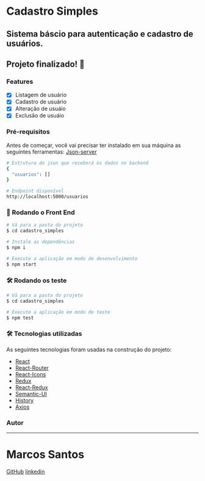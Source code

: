 # Cadastro Simples

## Sistema báscio para autenticação e cadastro de usuários.

## Projeto finalizado! 🚀

### Features

- [x] Listagem de usuário
- [x] Cadastro de usuário
- [x] Alteração de usuáio
- [x] Exclusão de usuáio

### Pré-requisitos

Antes de começar, você vai precisar ter instalado em sua máquina as seguintes ferramentas:
[Json-server](https://www.npmjs.com/package/json-server)

```bash
# Estrutura do json que receberá os dados no backend
{
  "usuarios": []
}

# Endpoint disponível
http://localhost:5000/usuarios
```

### 🎲 Rodando o Front End

```bash
# Vá para a pasta do projeto
$ cd cadastro_simples

# Instale as dependências
$ npm i

# Execute a aplicação em modo de desenvolvimento
$ npm start

```

### 🛠 Rodando os teste

```bash
# Vá para a pasta do projeto
$ cd cadastro_simples

# Execute a aplicação em modo de teste
$ npm test

```

### 🛠 Tecnologias utilizadas

As seguintes tecnologias foram usadas na construção do projeto:

- [React](https://pt-br.reactjs.org/)
- [React-Router](https://reactrouter.com/)
- [React-Icons](https://react-icons.github.io/react-icons/)
- [Redux](https://redux.js.org/)
- [React-Redux](https://react-redux.js.org/)
- [Semantic-UI](https://react.semantic-ui.com/)
- [History](https://github.com/ReactTraining/history#readme)
- [Axios](https://github.com/axios/axios)

### Autor

---

# Marcos Santos

[GitHub](https://github.com/Marcos1710)
[linkedin](https://www.linkedin.com/public-profile/in/marcos-samuel-1710)
